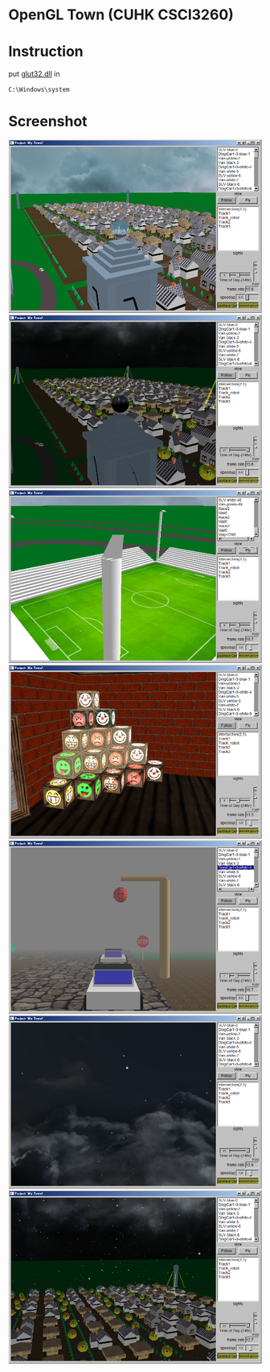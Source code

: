 # OpenGL Town (CUHK CSCI3260)

# Instruction
put [glut32.dll](http://user.xmission.com/~nate/glut.html) in
```
C:\Windows\system
```
# Screenshot
![ss1](/screenshots/ss1.png)
![ss2](/screenshots/ss2.png)
![ss3](/screenshots/ss3.png)
![ss4](/screenshots/ss4.png)
![ss5](/screenshots/ss5.png)
![ss6](/screenshots/ss6.png)
![ss7](/screenshots/ss7.png)
